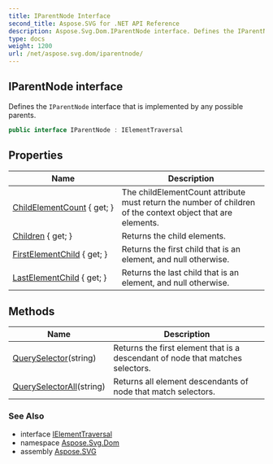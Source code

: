 ```yaml
---
title: IParentNode Interface
second_title: Aspose.SVG for .NET API Reference
description: Aspose.Svg.Dom.IParentNode interface. Defines the IParentNode interface that is implemented by any possible parents
type: docs
weight: 1200
url: /net/aspose.svg.dom/iparentnode/
---
```

## IParentNode interface

Defines the `IParentNode` interface that is implemented by any possible parents.

```csharp
public interface IParentNode : IElementTraversal
```

## Properties

| Name | Description |
| --- | --- |
| [ChildElementCount](../../aspose.svg.dom/iparentnode/childelementcount/) { get; } | The childElementCount attribute must return the number of children of the context object that are elements. |
| [Children](../../aspose.svg.dom/iparentnode/children/) { get; } | Returns the child elements. |
| [FirstElementChild](../../aspose.svg.dom/iparentnode/firstelementchild/) { get; } | Returns the first child that is an element, and null otherwise. |
| [LastElementChild](../../aspose.svg.dom/iparentnode/lastelementchild/) { get; } | Returns the last child that is an element, and null otherwise. |

## Methods

| Name | Description |
| --- | --- |
| [QuerySelector](../../aspose.svg.dom/iparentnode/queryselector/)(string) | Returns the first element that is a descendant of node that matches selectors. |
| [QuerySelectorAll](../../aspose.svg.dom/iparentnode/queryselectorall/)(string) | Returns all element descendants of node that match selectors. |

### See Also

* interface [IElementTraversal](../../aspose.svg.dom.traversal/ielementtraversal/)
* namespace [Aspose.Svg.Dom](../../aspose.svg.dom/)
* assembly [Aspose.SVG](../../)
